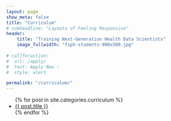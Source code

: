 ```yaml
---
layout: page
show_meta: false
title: "Curriculum"
# subheadline: "Layouts of Feeling Responsive"
header:
    title: "Training Next-Generation Health Data Scientists"
    image_fullwidth: "fsph-students-900x500.jpg"
    
# callforaction:
#  url: /apply/
#  text: Apply Now ›
#  style: alert

permalink: "/curriculum/"
---
```

<ul>
    {% for post in site.categories.curriculum %}
    <li><a href="{{ site.url }}{{ site.baseurl }}{{ post.url }}">{{ post.title }}</a></li>
    {% endfor %}
</ul>
